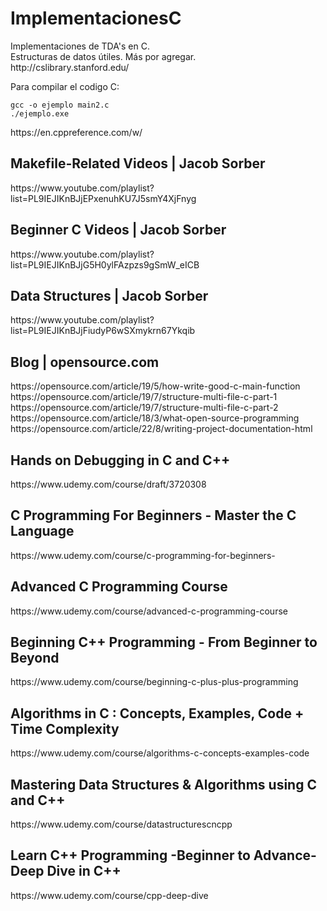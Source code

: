 <h1>ImplementacionesC</h1>
<p>
Implementaciones de TDA's en C. <br>
Estructuras de datos útiles. Más por agregar. <br>
http://cslibrary.stanford.edu/
</p>

Para compilar el codigo C: 
```
gcc -o ejemplo main2.c 
./ejemplo.exe
```
<p>
https://en.cppreference.com/w/
</p>
<h2>Makefile-Related Videos | Jacob Sorber</h2>
<p>
https://www.youtube.com/playlist?list=PL9IEJIKnBJjEPxenuhKU7J5smY4XjFnyg
</p>
<h2>Beginner C Videos | Jacob Sorber</h2>
<p>
https://www.youtube.com/playlist?list=PL9IEJIKnBJjG5H0ylFAzpzs9gSmW_eICB
</p>
<h2>Data Structures | Jacob Sorber</h2>
<p>
https://www.youtube.com/playlist?list=PL9IEJIKnBJjFiudyP6wSXmykrn67Ykqib
</p>

<h2>Blog | opensource.com</h2>
<p>
https://opensource.com/article/19/5/how-write-good-c-main-function <br>
https://opensource.com/article/19/7/structure-multi-file-c-part-1 <br>
https://opensource.com/article/19/7/structure-multi-file-c-part-2 <br>
https://opensource.com/article/18/3/what-open-source-programming <br>
https://opensource.com/article/22/8/writing-project-documentation-html <br>
</p>

<h2>Hands on Debugging in C and C++</h2>
<p>https://www.udemy.com/course/draft/3720308</p>
<h2>C Programming For Beginners - Master the C Language</h2>
<p>https://www.udemy.com/course/c-programming-for-beginners-</p>
<h2>Advanced C Programming Course</h2>
<p>https://www.udemy.com/course/advanced-c-programming-course</p>
<h2>Beginning C++ Programming - From Beginner to Beyond</h2>
<p>https://www.udemy.com/course/beginning-c-plus-plus-programming</p>
<h2>Algorithms in C : Concepts, Examples, Code + Time Complexity</h2>
<p>https://www.udemy.com/course/algorithms-c-concepts-examples-code</p>
<h2>Mastering Data Structures & Algorithms using C and C++</h2>
<p>https://www.udemy.com/course/datastructurescncpp</p>
<h2>Learn C++ Programming -Beginner to Advance- Deep Dive in C++</h2>
<p>https://www.udemy.com/course/cpp-deep-dive</p>
